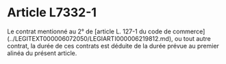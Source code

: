# Article L7332-1

 

<div align="left">
  Le contrat mentionné au 2° de [article L. 127-1 du code de commerce](../LEGITEXT000006072050/LEGIARTI000006219812.md), ou tout autre contrat, la durée de ces contrats est déduite de la durée prévue au premier alinéa du présent article.<br /> <br /> <br /> <br />